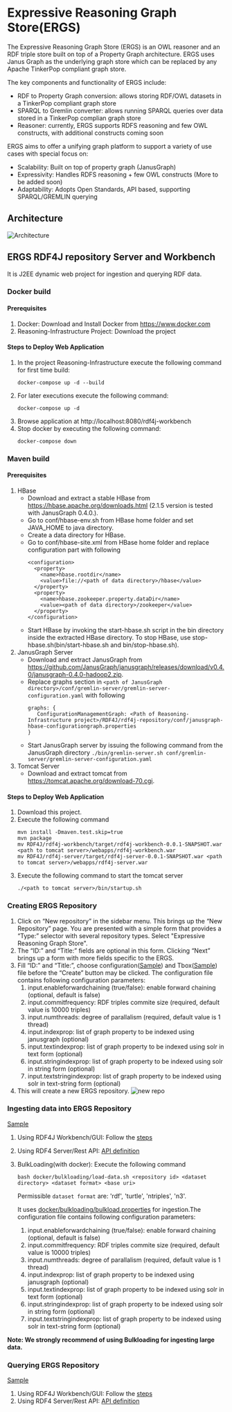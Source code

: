 # Expressive Reasoning Graph Store(ERGS)
The Expressive Reasoning Graph Store (ERGS) is an OWL reasoner and an RDF triple store built on top of a Property Graph architecture. ERGS uses Janus Graph as the underlying graph store which can be replaced by any Apache TinkerPop compliant graph store. 

The key components and functionality of ERGS include:

- RDF to Property Graph conversion: allows storing RDF/OWL datasets in a TinkerPop compliant graph store
- SPARQL to Gremlin converter: allows running SPARQL queries over data stored in a TinkerPop complian graph store
- Reasoner: currently, ERGS supports RDFS reasoning and few OWL constructs, with additional constructs coming soon

ERGS aims to offer a unifying graph platform to support a variety of use cases with special focus on:

- Scalability: Built on top of property graph (JanusGraph)
- Expressivity: Handles RDFS reasoning + few OWL constructs (More to be added soon)
- Adaptability: Adopts Open Standards, API based, supporting SPARQL/GREMLIN querying


## Architecture
  ![Architecture](Images/Architecture.png)

## ERGS RDF4J repository Server and Workbench
  It is J2EE dynamic web project for ingestion and querying RDF data.
  
  ### Docker build
  
  #### Prerequisites
   1. Docker: Download and Install Docker from https://www.docker.com
   2. Reasoning-Infrastructure Project: Download the project
   
  #### Steps to Deploy Web Application  
   1. In the project Reasoning-Infrastructure execute the following command for first time build:
      ```
      docker-compose up -d --build
      ```
   2. For later executions execute the following command:
      ```
      docker-compose up -d
      ```
   3. Browse application at http://localhost:8080/rdf4j-workbench
   4. Stop docker by executing the following command: 
      ```
      docker-compose down
      ```   
  ### Maven build
  #### Prerequisites
   1. HBase
      * Download and extract a stable HBase from https://hbase.apache.org/downloads.html (2.1.5 version is tested with JanusGraph 0.4.0.).
      * Go to conf/hbase-env.sh from HBase home folder and set JAVA_HOME to java directory.
      * Create a data directory for HBase. 
      * Go to conf/hbase-site.xml from HBase home folder and replace configuration part with following
        ```
        <configuration>
          <property>
            <name>hbase.rootdir</name>
            <value>file://<path of data directory>/hbase</value>
          </property>
          <property>
            <name>hbase.zookeeper.property.dataDir</name>
            <value><path of data directory>/zookeeper</value>
          </property>
        </configuration>
        ```
      * Start HBase by invoking the start-hbase.sh script in the bin directory inside the extracted HBase directory. To stop HBase, use stop-hbase.sh(bin/start-hbase.sh and bin/stop-hbase.sh).  
   2. JanusGraph Server
      * Download and extract JanusGraph from https://github.com/JanusGraph/janusgraph/releases/download/v0.4.0/janusgraph-0.4.0-hadoop2.zip.
      * Replace graphs section in `<path of JanusGraph directory>/conf/gremlin-server/gremlin-server-configuration.yaml` with following
        ```
        graphs: {
           ConfigurationManagementGraph: <Path of Reasoning-Infrastructure project>/RDF4J/rdf4j-repository/conf/janusgraph-hbase-configurationgraph.properties
        }
        ```
      * Start JanusGraph server by issuing the following command from the JanusGraph directory
      ``` ./bin/gremlin-server.sh conf/gremlin-server/gremlin-server-configuration.yaml ```
   3. Tomcat Server
       * Download and extract tomcat from https://tomcat.apache.org/download-70.cgi.
  #### Steps to Deploy Web Application
   1. Download this project.
   2. Execute the following command
      ```
      mvn install -Dmaven.test.skip=true
      mvn package
      mv RDF4J/rdf4j-workbench/target/rdf4j-workbench-0.0.1-SNAPSHOT.war <path to tomcat server>/webapps/rdf4j-workbench.war
      mv RDF4J/rdf4j-server/target/rdf4j-server-0.0.1-SNAPSHOT.war <path to tomcat server>/webapps/rdf4j-server.war
      ```
   3. Execute the following command to start the tomcat server
      ```
      ./<path to tomcat server>/bin/startup.sh
      ```
 ### Creating ERGS Repository 
  1. Click on “New repository” in the sidebar menu. This brings up the “New Repository” page. You are presented with a simple form that provides a “Type:” selector with several repository types. Select "Expressive Reasoning Graph Store".
  2. The “ID:” and “Title:” fields are optional in this form. Clicking “Next” brings up a form with more fields specific to the ERGS.
  3. Fill  “ID:” and “Title:”, choose configuration([Sample](https://github.com/IBM/expressive-reasoning-graph-store/blob/master/RDF4J/rdf4j-repository/src/main/resources/test.properties)) and Tbox([Sample](https://github.com/IBM/expressive-reasoning-graph-store/blob/master/RDF4J/rdf4j-repository/src/test/resources/lubm/univ-bench.owl)) file before the “Create” button may be clicked. The configuration file contains following configuration parameters:
      1. input.enableforwardchaining (true/false): enable forward chaining (optional, default is false)
      2. input.commitfrequency: RDF triples commite size (required, default value is 10000 triples)
      3. input.numthreads: degree of parallalism (required, default value is 1 thread)
      4. input.indexprop: list of graph property to be indexed using janusgraph (optional)
      5. input.textindexprop: list of graph property to be indexed using solr in text form (optional)
      6. input.stringindexprop: list of graph property to be indexed using solr in string form (optional)
      7. input.textstringindexprop: list of graph property to be indexed using solr in text-string form (optional)
      <!---8. input.buildallpropindex (true/false): create combined index on all properties (optional, default is false)--->
  4. This will create a new ERGS repository. 
   ![new repo](Images/rdf4j-repository-creation.png)

 ### Ingesting data into ERGS Repository 
  [Sample](https://github.com/IBM/expressive-reasoning-graph-store/blob/master/RDF4J/rdf4j-repository/src/test/resources/lubm/University0_0.owl)
  1. Using RDF4J Workbench/GUI: Follow the [steps](https://rdf4j.org/documentation/tools/server-workbench/#add)
  2. Using RDF4 Server/Rest API: [API definition](https://rdf4j.org/documentation/reference/rest-api/#the-add-operation)
  3. BulkLoading(with docker): Execute the following command	
      ```
      bash docker/bulkloading/load-data.sh <repository id> <dataset directory> <dataset format> <base uri>
      ```
      Permissible `dataset format` are: 'rdf', 'turtle', 'ntriples', 'n3'.
  
      It uses [docker/bulkloading/bulkload.properties](https://github.com/IBM/expressive-reasoning-graph-store/blob/master/docker/bulkloading/bulkload.properties) for ingestion.The configuration file contains following configuration parameters:
      1. input.enableforwardchaining (true/false): enable forward chaining (optional, default is false)
      2. input.commitfrequency: RDF triples commite size (required, default value is 10000 triples)
      3. input.numthreads: degree of parallalism (required, default value is 1 thread)
      4. input.indexprop: list of graph property to be indexed using janusgraph (optional)
      5. input.textindexprop: list of graph property to be indexed using solr in text form (optional)
      6. input.stringindexprop: list of graph property to be indexed using solr in string form (optional)
      7. input.textstringindexprop: list of graph property to be indexed using solr in text-string form (optional)
      <!---8. input.buildallpropindex (true/false): create combined index on all properties (optional, default is false)--->
 **Note: We strongly recommend of using Bulkloading for ingesting large data.**     
 ### Querying ERGS Repository 
  [Sample](https://github.com/IBM/expressive-reasoning-graph-store/blob/master/RDF4J/rdf4j-repository/src/test/resources/lubm/queries.txt)
  1. Using RDF4J Workbench/GUI: Follow the [steps](https://rdf4j.org/documentation/tools/server-workbench/#querying-a-repository)
  2. Using RDF4 Server/Rest API: [API definition](https://rdf4j.org/documentation/reference/rest-api/#repository-queries)
